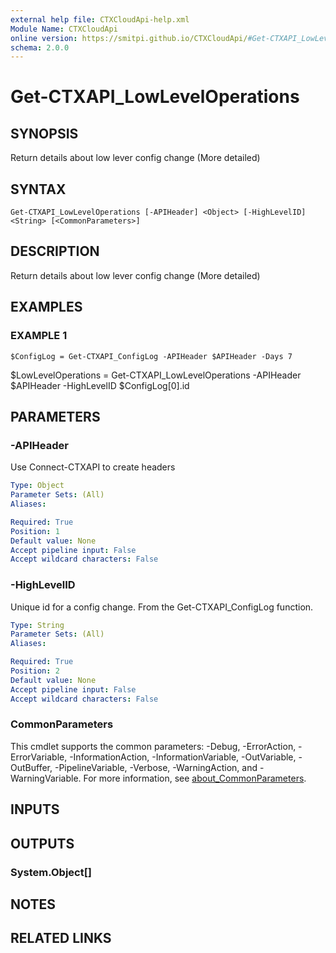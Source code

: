 ```yaml
---
external help file: CTXCloudApi-help.xml
Module Name: CTXCloudApi
online version: https://smitpi.github.io/CTXCloudApi/#Get-CTXAPI_LowLevelOperations
schema: 2.0.0
---
```


# Get-CTXAPI_LowLevelOperations

## SYNOPSIS
Return details about low lever config change (More detailed)

## SYNTAX

```
Get-CTXAPI_LowLevelOperations [-APIHeader] <Object> [-HighLevelID] <String> [<CommonParameters>]
```

## DESCRIPTION
Return details about low lever config change (More detailed)

## EXAMPLES

### EXAMPLE 1
```
$ConfigLog = Get-CTXAPI_ConfigLog -APIHeader $APIHeader -Days 7
```

$LowLevelOperations = Get-CTXAPI_LowLevelOperations -APIHeader $APIHeader -HighLevelID $ConfigLog\[0\].id

## PARAMETERS

### -APIHeader
Use Connect-CTXAPI to create headers

```yaml
Type: Object
Parameter Sets: (All)
Aliases:

Required: True
Position: 1
Default value: None
Accept pipeline input: False
Accept wildcard characters: False
```

### -HighLevelID
Unique id for a config change.
From the Get-CTXAPI_ConfigLog function.

```yaml
Type: String
Parameter Sets: (All)
Aliases:

Required: True
Position: 2
Default value: None
Accept pipeline input: False
Accept wildcard characters: False
```

### CommonParameters
This cmdlet supports the common parameters: -Debug, -ErrorAction, -ErrorVariable, -InformationAction, -InformationVariable, -OutVariable, -OutBuffer, -PipelineVariable, -Verbose, -WarningAction, and -WarningVariable. For more information, see [about_CommonParameters](http://go.microsoft.com/fwlink/?LinkID=113216).

## INPUTS

## OUTPUTS

### System.Object[]
## NOTES

## RELATED LINKS
